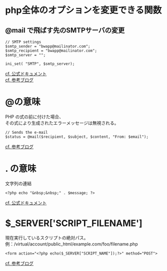 # php全体のオプションを変更できる関数
## @mail  で飛ばす先のSMTPサーバの変更
```
// SMTP settings
$smtp_sender = "bwapp@mailinator.com";
$smtp_recipient = "bwapp@mailinator.com";
$smtp_server = "";

ini_set( "SMTP", $smtp_server);
```
[cf. 公式ドキュメント](https://www.php.net/manual/ja/function.ini-set.php)  
[cf. 参考ブログ](https://deep-blog.jp/engineer/13312/)

# @の意味
PHP の式の前に付けた場合、  
その式により生成されたエラーメッセージは無視される。
```
// Sends the e-mail
$status = @mail($recipient, $subject, $content, "From: $email");
```
[cf. 参考ブログ](https://tektektech.com/doll-at-mean/)

# . の意味
文字列の連結
```
<?php echo "&nbsp;&nbsp;" . $message; ?>
```
[cf. 公式ドキュメント](https://www.php.net/manual/ja/language.operators.string.php)

# $_SERVER['SCRIPT_FILENAME']
現在実行しているスクリプトの絶対パス。
例：/virtual/account/public_html/example.com/foo/filename.php  
```
<form action="<?php echo($_SERVER["SCRIPT_NAME"]);?>" method="POST">
```
[cf. 参考ブログ](https://webmaster.chielog.com/php/164.html)